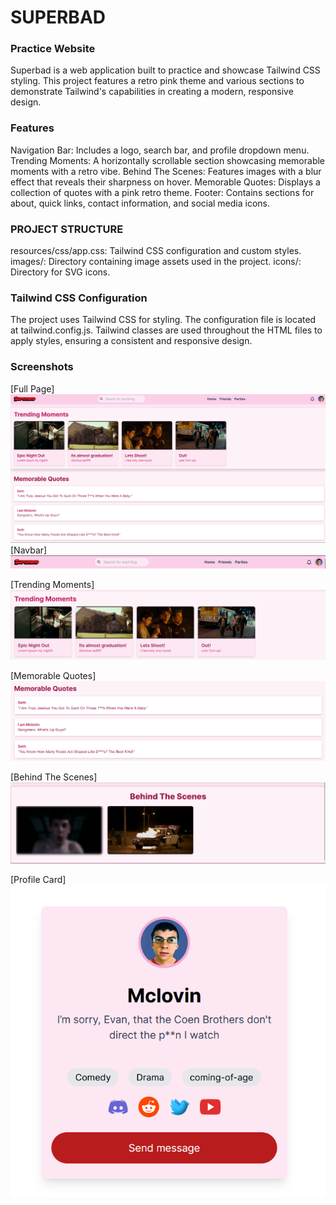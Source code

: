 # SUPERBAD
### Practice Website
Superbad is a web application built to practice and showcase Tailwind CSS styling. This project features a retro pink theme and various sections to demonstrate Tailwind's capabilities in creating a modern, responsive design.

### Features
Navigation Bar: Includes a logo, search bar, and profile dropdown menu.
Trending Moments: A horizontally scrollable section showcasing memorable moments with a retro vibe.
Behind The Scenes: Features images with a blur effect that reveals their sharpness on hover.
Memorable Quotes: Displays a collection of quotes with a pink retro theme.
Footer: Contains sections for about, quick links, contact information, and social media icons.

### PROJECT STRUCTURE
resources/css/app.css: Tailwind CSS configuration and custom styles.
images/: Directory containing image assets used in the project.
icons/: Directory for SVG icons.

### Tailwind CSS Configuration
The project uses Tailwind CSS for styling. The configuration file is located at tailwind.config.js. Tailwind classes are used throughout the HTML files to apply styles, ensuring a consistent and responsive design.

###  Screenshots
[Full Page]
![alt text](FullPage.png)
[Navbar]
![alt text](NavBar.png)

[Trending Moments]
![alt text](TrendingMoments.png)

[Memorable Quotes]
![alt text](MemorableQuotes.png)



[Behind The Scenes]
![alt text](BehindTheScenes.png)

[Profile Card]
![alt text](ProfileCard.png)
